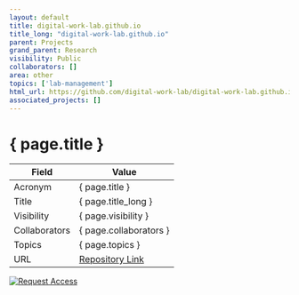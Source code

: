 ```yaml
---
layout: default
title: digital-work-lab.github.io
title_long: "digital-work-lab.github.io"
parent: Projects
grand_parent: Research
visibility: Public
collaborators: []
area: other
topics: ['lab-management']
html_url: https://github.com/digital-work-lab/digital-work-lab.github.io
associated_projects: []
---
```


# { page.title }

Field               | Value
------------------- | ----------------------------------
Acronym             | { page.title }
Title               | { page.title_long }
Visibility          | { page.visibility }
Collaborators       | { page.collaborators }
Topics              | { page.topics }
URL                 | [Repository Link](https://github.com/digital-work-lab/digital-work-lab.github.io)

[![Request Access](https://img.shields.io/badge/Request-Access-blue?style=for-the-badge)](https://github.com/digital-work-lab/digital-work-lab.github.io/issues/new?assignees=geritwagner&labels=access+request&template=request-repo-access.md&title=%5BAccess+Request%5D+Request+for+access+to+repository)

